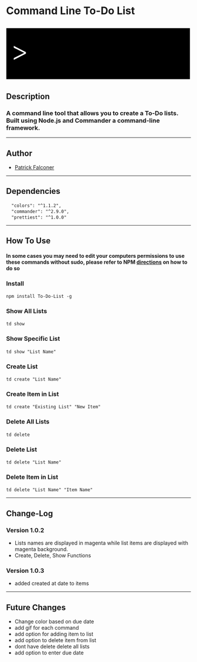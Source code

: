 # Command Line To-Do List
![alt text](https://github.com/P-J-FALCONER/CLI_To-Do_List/blob/master/To-Do.gif "Logo Gif")
---
## Description
### A command line tool that allows you to create a To-Do lists. Built using Node.js and Commander a command-line framework.
---
## Author
  * <a href="https://github.com/P-J-FALCONER">Patrick Falconer</a>
---
## Dependencies
  ```
    "colors": "^1.1.2",
    "commander": "^2.9.0",
    "prettiest": "^1.0.0"
  ```
---
## How To Use
#### In some cases you may need to edit your computers permissions to use these commands without sudo, please refer to NPM <a href="https://docs.npmjs.com/getting-started/fixing-npm-permissions">directions</a> on how to do so 

### Install
 ```
 npm install To-Do-List -g
 ```
### Show All Lists
 ```
 td show 
 ```
### Show Specific List
 ```
 td show "List Name"
 ```
### Create List
 ```
 td create "List Name"
 ```
### Create Item in List
 ```
 td create "Existing List" "New Item"
 ```
### Delete All Lists
 ```
 td delete
 ```
### Delete List
 ```
 td delete "List Name"
 ```
### Delete Item in List
 ```
 td delete "List Name" "Item Name"
 ```
 ---
## Change-Log
### Version 1.0.2
 * Lists names are displayed in magenta while list items are displayed with magenta background.
 * Create, Delete, Show Functions
### Version 1.0.3
 * added created at date to items
---
## Future Changes
 * Change color based on due date
 * add gif for each command
 * add option for adding item to list
 * add option to delete item from list
 * dont have delete delete all lists
 * add option to enter due date